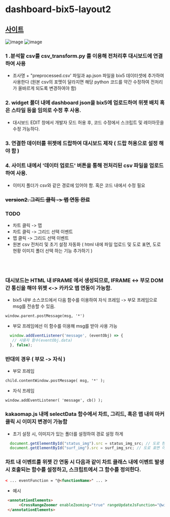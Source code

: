 # dashboard-bix5-layout2
## [사이트](https://dashboard-bix5-layout2.netlify.app/)

![image](https://user-images.githubusercontent.com/86655177/221071035-9a665163-f3b5-4d0b-9e8f-1147f8c5dc11.png)
![image](https://user-images.githubusercontent.com/86655177/221071067-4a76bb28-6b65-494b-ae6a-c8d94ccb79e1.png)



### 1 .분석할 csv를 csv_transform.py 를 이용해 전처리후 대시보드에 연결하여 사용
- 조사명 + "preprocessed.csv' 파일과 ap.json 파일을 bix5 데이터셋에 추가하여 사용한다 (원본 csv의 포멧이 달라지면 해당 python 코드를 약간 수정하여 전처리가 올바르게 되도록 변경하여야 함)

### 2. widget 폴더 내에 dashboard json을 bix5에 업로드하여 위젯 배치 혹은 스타일 등을 임의로 수정 후 사용.
- 대시보드 EDIT 창에서 개발자 모드 허용 후, 코드 수정에서 스크립트 및 레이아웃을 수정 가능하다.

### 3. 연결한 데이터를 위젯에 드랍하여 대시보드 제작 ( 드랍 허용으로 설정 해야 함 )

### 4. 사이트 내에서 '데이터 업로드' 버튼을 통해 전처리된 csv 파일을 업로드 하여 사용.
- 이미지 폴더가 csv와 같은 경로에 있어야 함. 혹은 코드 내에서 수정 필요




###  ~~version2. 그리드 클릭 -> 맵 연동 완료~~
### TODO
- 차트 클릭 -> 맵
- 차트 클릭 -> 그리드 선택 이벤트
- 맵 클릭 -> 그리드 선택 이벤트
- 원본 csv 전처리 및 초기 설정 자동화 ( html 내에 파일 업로드 및 도로 표면, 도로 현황 이미지 폴더 선택 하는 기능 추가하기 )

<br>
<br>

### 대시보드는 HTML 내 IFRAME 에서 생성되므로, IFRAME <-> 부모 DOM 간 통신을 해야 위젯 <-> 카카오 맵 연동이 가능함.
- bix5 내부 소스코드에서 다음 함수를 이용하여 자식 프레임 -> 부모 프레임으로 msg를 전송할 수 있음.
```
window.parent.postMessage(msg, '*')
```
- 부모 프레임에선 이 함수를 이용해 msg를 받아 사용 가능
 ```JavaScript
   window.addEventListener('message', (eventObj) => {
    // 사용자 함수(eventObj.data)
   }, false);
   ```
   
### 반대의 경우 ( 부모 -> 자식 )
- 부모 프레임
```
child.contentWindow.postMessage( msg, '*' );
```
- 자식 프레임
```
window.addEventListener( 'message', cb() );
```
### kakaomap.js 내에 selectData 함수에서 차트, 그리드, 혹은 맵 내의 마커 클릭 시 이미지 변경이 가능함
- 초기 설정 시, 이미지가 있는 폴더를 설정하여 경로 설정 하게 
```JavaScript
  document.getElementById("status_img").src = status_img_src; // 도로 현황 이미지 변경
  document.getElementById("surf_img").src = surf_img_src; // 도로 표면 이미지 변경
  ```
### 차트 내 이벤트를 위젯 간 연동 시 다음과 같이 차트 클래스 내에 이벤트 발생 시 호출되는 함수를 설정하고, 스크립트에서 그 함수를 정의한다.
```html
< ... eventFunction = "@<functionName>" ... >
```
- 예시
```html
 <annotationElements>
      <CrossRangeZoomer enableZooming="true" rangeUpdateJsFunction="@widget.rangeFunc"/>
 </annotationElements>
```










